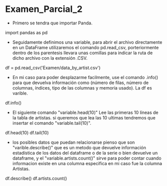 # Examen_Parcial_2

- Primero se tendra que importar Panda.

import pandas as pd

- Seguidamente definimos una variable, para abrir el archivo directamente en un DataFrame utilizaremos
  el comando pd.read_csv, porteriormente dentro de los parentesis llevara unas comillas para indicar la
  ruta de dicho archivo con la extensión .CSV.
  
df = pd.read_csv('Examen/data_by_artist.csv')

- En mi caso para poder desplazarme facilmente, use el comando .info() para que devuelva información como
  (número de filas, número de columnas, índices, tipo de las columnas y memoria usado). La df es varible.
  
df.info()

- El siguiente comando "variable.head(10)" Lee las primeras 10 líneas de la tabla de artistas. si queremos que lea las 10 ultimas
  tendremos que insertar el comando "variable.tail(10)".

df.head(10)
df.tail(10)

- los posibles datos que puedan relacionarse pienso que son "varible.describe()" que es un metodo que devuelve
  información estadística de los datos del dataframe o de la serie o bien devuelve un dataframe, y el "variable.artists.count()"
  sirve para poder contar cuando informacion existe en una columna especifica en mi caso fue la columna Artistas.

df.describe()
df.artists.count()
